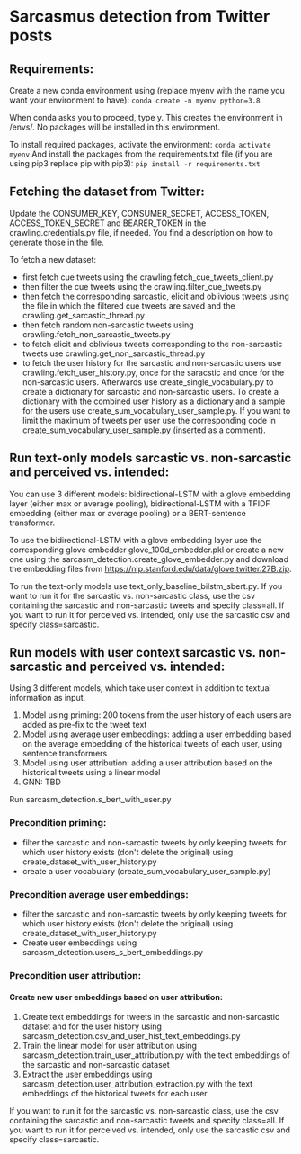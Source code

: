 # Sarcasmus detection from Twitter posts

## Requirements:

Create a new conda environment using (replace myenv with the name you want your environment to have):
`conda create -n myenv python=3.8`

When conda asks you to proceed, type y.
This creates the environment in /envs/. No packages will be installed in this environment.

To install required packages, activate the environment:
`conda activate myenv`
And install the packages from the requirements.txt file (if you are using pip3 replace pip with pip3):
`pip install -r requirements.txt`

## Fetching the dataset from Twitter:
Update the CONSUMER_KEY, CONSUMER_SECRET, ACCESS_TOKEN, ACCESS_TOKEN_SECRET and BEARER_TOKEN in the crawling.credentials.py file, if needed. You find a description on how to generate those in the file.

To fetch a new dataset:
* first fetch cue tweets using the crawling.fetch_cue_tweets_client.py
* then filter the cue tweets using the crawling.filter_cue_tweets.py
* then fetch the corresponding sarcastic, elicit and oblivious tweets using the file in which the filtered cue tweets are saved and the crawling.get_sarcastic_thread.py
* then fetch random non-sarcastic tweets using crawling.fetch_non_sarcastic_tweets.py
* to fetch elicit and oblivious tweets corresponding to the non-sarcastic tweets use crawling.get_non_sarcastic_thread.py
* to fetch the user history for the sarcastic and non-sarcastic users use crawling.fetch_user_history.py, once for the saracstic and once for the non-sarcastic users. Afterwards use create_single_vocabulary.py to create a dictionary for sarcastic and non-sarcastic users. To create a dictionary with the combined user history as a dictionary and a sample for the users use create_sum_vocabulary_user_sample.py. If you want to limit the maximum of tweets per user use the corresponding code in create_sum_vocabulary_user_sample.py (inserted as a comment).

## Run text-only models sarcastic vs. non-sarcastic and perceived vs. intended:
You can use 3 different models: bidirectional-LSTM with a glove embedding layer (either max or average pooling), bidirectional-LSTM with a TFIDF embedding (either max or average pooling) or a BERT-sentence transformer.

To use the bidirectional-LSTM with a glove embedding layer use the corresponding glove embedder glove_100d_embedder.pkl or create a new one using the sarcasm_detection.create_glove_embedder.py and download the embedding files from https://nlp.stanford.edu/data/glove.twitter.27B.zip.

To run the text-only models use text_only_baseline_bilstm_sbert.py. If you want to run it for the sarcastic vs. non-sarcastic class, use the csv containing the sarcastic and non-sarcastic tweets and specify class=all. If you want to run it for perceived vs. intended, only use the sarcastic csv and specify class=sarcastic.

## Run models with user context sarcastic vs. non-sarcastic and perceived vs. intended:
Using 3 different models, which take user context in addition to textual information as input.
1. Model using priming: 200 tokens from the user history of each users are added as pre-fix to the tweet text
2. Model using average user embeddings: adding a user embedding based on the average embedding of the historical tweets of each user, using sentence transformers
3. Model using user attribution: adding a user attribution based on the historical tweets using a linear model
4. GNN: TBD

Run sarcasm_detection.s_bert_with_user.py

### Precondition priming:
* filter the sarcastic and non-sarcastic tweets by only keeping tweets for which user history exists (don't delete the original) using create_dataset_with_user_history.py
* create a user vocabulary (create_sum_vocabulary_user_sample.py)


### Precondition average user embeddings:
* filter the sarcastic and non-sarcastic tweets by only keeping tweets for which user history exists (don't delete the original) using create_dataset_with_user_history.py
* Create user embeddings using sarcasm_detection.users_s_bert_embeddings.py

### Precondition user attribution:
#### Create new user embeddings based on user attribution:
1. Create text embeddings for tweets in the sarcastic and non-sarcastic dataset and for the user history using sarcasm_detection.csv_and_user_hist_text_embeddings.py
2. Train the linear model for user attribution using sarcasm_detection.train_user_attribution.py with the text embeddings of the sarcastic and non-sarcastic dataset
3. Extract the user embeddings using sarcasm_detection.user_attribution_extraction.py with the text embeddings of the historical tweets for each user

If you want to run it for the sarcastic vs. non-sarcastic class, use the csv containing the sarcastic and non-sarcastic tweets and specify class=all. If you want to run it for perceived vs. intended, only use the sarcastic csv and specify class=sarcastic.

